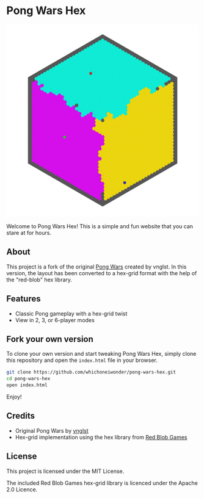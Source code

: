 # Pong Wars Hex

![Hero Image](./hero.png)

Welcome to Pong Wars Hex! This is a simple and fun website that you can stare at for hours.

## About

This project is a fork of the original [Pong Wars](https://github.com/vnglst/pong-wars) created by vnglst. In this version, the layout has been converted to a hex-grid format with the help of the "red-blob" hex library.

## Features

- Classic Pong gameplay with a hex-grid twist
- View in 2, 3, or 6-player modes

## Fork your own version

To clone your own version and start tweaking Pong Wars Hex, simply clone this repository and open the `index.html` file in your browser.

```bash
git clone https://github.com/whichoneiwonder/pong-wars-hex.git
cd pong-wars-hex
open index.html
```

Enjoy!

## Credits

- Original Pong Wars by [vnglst](https://github.com/vnglst/pong-wars)
- Hex-grid implementation using the hex library from [Red Blob Games](http://www.redblobgames.com/grids/hexagons/)

## License

This project is licensed under the MIT License.

The included Red Blob Games hex-grid library is licenced under the Apache 2.0 Licence.
